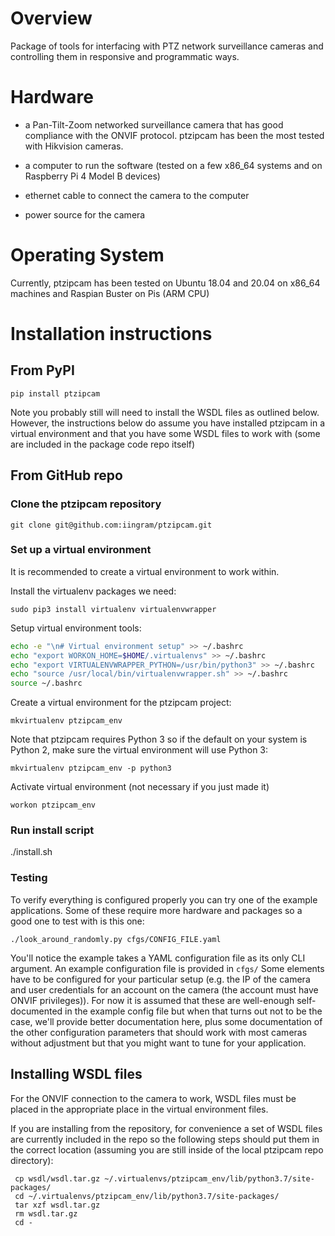 # Overview

Package of tools for interfacing with PTZ network surveillance cameras
and controlling them in responsive and programmatic ways.

# Hardware

- a Pan-Tilt-Zoom networked surveillance camera that has good
  compliance with the ONVIF protocol.  ptzipcam has been the most
  tested with Hikvision cameras.

- a computer to run the software (tested on a few x86_64 systems and
  on Raspberry Pi 4 Model B devices)

- ethernet cable to connect the camera to the computer

- power source for the camera 

# Operating System

Currently, ptzipcam has been tested on Ubuntu 18.04 and 20.04 on
x86_64 machines and Raspian Buster on Pis (ARM CPU)

# Installation instructions

## From PyPI

    pip install ptzipcam

Note you probably still will need to install the WSDL files as
outlined below.  However, the instructions below do assume you have
installed ptzipcam in a virtual environment and that you have some
WSDL files to work with (some are included in the package code repo
itself)

## From GitHub repo

### Clone the ptzipcam repository

    git clone git@github.com:iingram/ptzipcam.git

### Set up a virtual environment

It is recommended to create a virtual environment to work within.

Install the virtualenv packages we need:

    sudo pip3 install virtualenv virtualenvwrapper

Setup virtual environment tools:

```sh
echo -e "\n# Virtual environment setup" >> ~/.bashrc
echo "export WORKON_HOME=$HOME/.virtualenvs" >> ~/.bashrc
echo "export VIRTUALENVWRAPPER_PYTHON=/usr/bin/python3" >> ~/.bashrc
echo "source /usr/local/bin/virtualenvwrapper.sh" >> ~/.bashrc
source ~/.bashrc
```

Create a virtual environment for the ptzipcam project:

    mkvirtualenv ptzipcam_env

Note that ptzipcam requires Python 3 so if the default on your system is
Python 2, make sure the virtual environment will use Python 3:

    mkvirtualenv ptzipcam_env -p python3

Activate virtual environment (not necessary if you just made it)

    workon ptzipcam_env

### Run install script

   ./install.sh

### Testing

To verify everything is configured properly you can try one of the
example applications.  Some of these require more hardware and
packages so a good one to test with is this one:

    ./look_around_randomly.py cfgs/CONFIG_FILE.yaml

You'll notice the example takes a YAML configuration file as its only
CLI argument. An example configuration file is provided in ```cfgs/```
Some elements have to be configured for your particular setup
(e.g. the IP of the camera and user credentials for an account on the
camera (the account must have ONVIF privileges)).  For now it is
assumed that these are well-enough self-documented in the example
config file but when that turns out not to be the case, we'll provide
better documentation here, plus some documentation of the other
configuration parameters that should work with most cameras without
adjustment but that you might want to tune for your application.

## Installing WSDL files

For the ONVIF connection to the camera to work, WSDL files must be
placed in the appropriate place in the virtual environment files.

If you are installing from the repository, for convenience a set of
WSDL files are currently included in the repo so the following steps
should put them in the correct location (assuming you are still inside
of the local ptzipcam repo directory):

     cp wsdl/wsdl.tar.gz ~/.virtualenvs/ptzipcam_env/lib/python3.7/site-packages/
     cd ~/.virtualenvs/ptzipcam_env/lib/python3.7/site-packages/
     tar xzf wsdl.tar.gz
     rm wsdl.tar.gz
     cd -

